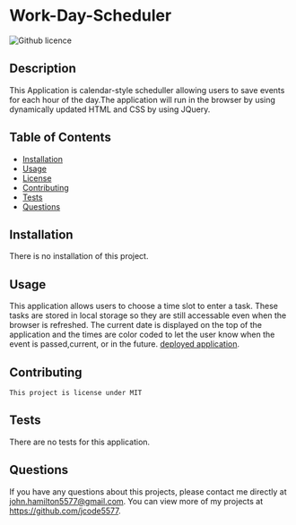 # Work-Day-Scheduler
  ![Github licence](http://img.shields.io/badge/license-MIT-blue.svg)
  
  ## Description 
  This Application is calendar-style scheduller allowing users to save events for each hour of the day.The application will run in the browser by using dynamically updated HTML and CSS by using JQuery.
  ## Table of Contents
  * [Installation](#installation)
  * [Usage](#usage)
  * [License](#license)
  * [Contributing](#contributing)
  * [Tests](#tests)
  * [Questions](#questions)
  
  ## Installation 
  There is no installation of this project.
  ## Usage 
  This application allows users to choose a time slot to enter a task. These tasks are stored in local storage so they are still accessable even when  the browser is refreshed. The current date is displayed on the top of the application and the times are color coded to let the user know when the event is passed,current, or in the future. [deployed application](https://jcode5577.github.io/Work-Day-Scheduler).

  ## Contributing 
    This project is license under MIT
  ## Tests
  There are no tests for this application.
  ## Questions
  If you have any questions about this projects, please contact me directly at john.hamilton5577@gmail.com. You can view more of my projects at https://github.com/jcode5577.
